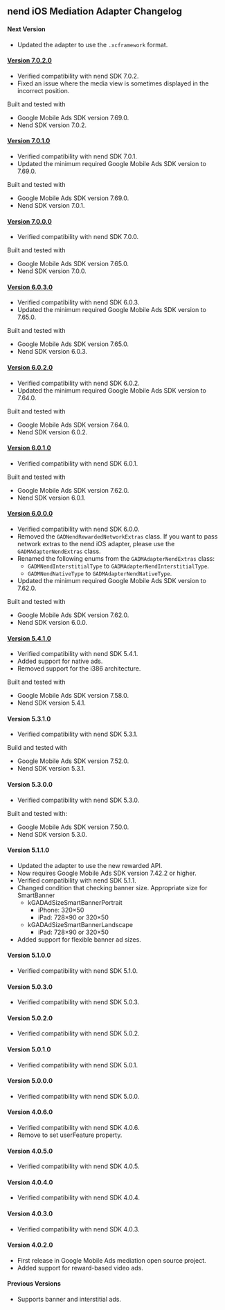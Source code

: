 ## nend iOS Mediation Adapter Changelog

#### Next Version
- Updated the adapter to use the `.xcframework` format.

#### [Version 7.0.2.0](https://dl.google.com/googleadmobadssdk/mediation/ios/nend/NendAdapter-7.0.2.0.zip)
- Verified compatibility with nend SDK 7.0.2.
- Fixed an issue where the media view is sometimes displayed in the incorrect position.

Built and tested with
- Google Mobile Ads SDK version 7.69.0.
- Nend SDK version 7.0.2.

#### [Version 7.0.1.0](https://dl.google.com/googleadmobadssdk/mediation/ios/nend/NendAdapter-7.0.1.0.zip)
- Verified compatibility with nend SDK 7.0.1.
- Updated the minimum required Google Mobile Ads SDK version to 7.69.0.

Built and tested with
- Google Mobile Ads SDK version 7.69.0.
- Nend SDK version 7.0.1.

#### [Version 7.0.0.0](https://dl.google.com/googleadmobadssdk/mediation/ios/nend/NendAdapter-7.0.0.0.zip)
- Verified compatibility with nend SDK 7.0.0.

Built and tested with
- Google Mobile Ads SDK version 7.65.0.
- Nend SDK version 7.0.0.

#### [Version 6.0.3.0](https://dl.google.com/googleadmobadssdk/mediation/ios/nend/NendAdapter-6.0.3.0.zip)
- Verified compatibility with nend SDK 6.0.3.
- Updated the minimum required Google Mobile Ads SDK version to 7.65.0.

Built and tested with
- Google Mobile Ads SDK version 7.65.0.
- Nend SDK version 6.0.3.

#### [Version 6.0.2.0](https://dl.google.com/googleadmobadssdk/mediation/ios/nend/NendAdapter-6.0.2.0.zip)
- Verified compatibility with nend SDK 6.0.2.
- Updated the minimum required Google Mobile Ads SDK version to 7.64.0.

Built and tested with
- Google Mobile Ads SDK version 7.64.0.
- Nend SDK version 6.0.2.

#### [Version 6.0.1.0](https://dl.google.com/googleadmobadssdk/mediation/ios/nend/NendAdapter-6.0.1.0.zip)
- Verified compatibility with nend SDK 6.0.1.

Built and tested with
- Google Mobile Ads SDK version 7.62.0.
- Nend SDK version 6.0.1.

#### [Version 6.0.0.0](https://dl.google.com/googleadmobadssdk/mediation/ios/nend/NendAdapter-6.0.0.0.zip)
- Verified compatibility with nend SDK 6.0.0.
- Removed the `GADNendRewardedNetworkExtras` class. If you want to pass network
extras to the nend iOS adapter, please use the `GADMAdapterNendExtras` class.
- Renamed the following enums from the `GADMAdapterNendExtras` class:
  - `GADMNendInterstitialType` to `GADMAdapterNendInterstitialType`.
  - `GADMNendNativeType` to `GADMAdapterNendNativeType`.
- Updated the minimum required Google Mobile Ads SDK version to 7.62.0.

Built and tested with
- Google Mobile Ads SDK version 7.62.0.
- Nend SDK version 6.0.0.

#### [Version 5.4.1.0](https://dl.google.com/googleadmobadssdk/mediation/ios/nend/NendAdapter-5.4.1.0.zip)
- Verified compatibility with nend SDK 5.4.1.
- Added support for native ads.
- Removed support for the i386 architecture.

Built and tested with
- Google Mobile Ads SDK version 7.58.0.
- Nend SDK version 5.4.1.

#### Version 5.3.1.0
- Verified compatibility with nend SDK 5.3.1.

Build and tested with
- Google Mobile Ads SDK version 7.52.0.
- Nend SDK version 5.3.1.

#### Version 5.3.0.0
- Verified compatibility with nend SDK 5.3.0.

Built and tested with:
- Google Mobile Ads SDK version 7.50.0.
- Nend SDK version 5.3.0.

#### Version 5.1.1.0
- Updated the adapter to use the new rewarded API.
- Now requires Google Mobile Ads SDK version 7.42.2 or higher.
- Verified compatibility with nend SDK 5.1.1.
- Changed condition that checking banner size.
  Appropriate size for SmartBanner
  - kGADAdSizeSmartBannerPortrait
    - iPhone: 320×50
    - iPad: 728×90 or 320×50
  - kGADAdSizeSmartBannerLandscape
    - iPad: 728×90 or 320×50
- Added support for flexible banner ad sizes.

#### Version 5.1.0.0
- Verified compatibility with nend SDK 5.1.0.

#### Version 5.0.3.0
- Verified compatibility with nend SDK 5.0.3.

#### Version 5.0.2.0
- Verified compatibility with nend SDK 5.0.2.

#### Version 5.0.1.0
- Verified compatibility with nend SDK 5.0.1.

#### Version 5.0.0.0
- Verified compatibility with nend SDK 5.0.0.

#### Version 4.0.6.0
- Verified compatibility with nend SDK 4.0.6.
- Remove to set userFeature property.

#### Version 4.0.5.0
- Verified compatibility with nend SDK 4.0.5.

#### Version 4.0.4.0
- Verified compatibility with nend SDK 4.0.4.

#### Version 4.0.3.0
- Verified compatibility with nend SDK 4.0.3.

#### Version 4.0.2.0
- First release in Google Mobile Ads mediation open source project.
- Added support for reward-based video ads.

#### Previous Versions
- Supports banner and interstitial ads.
